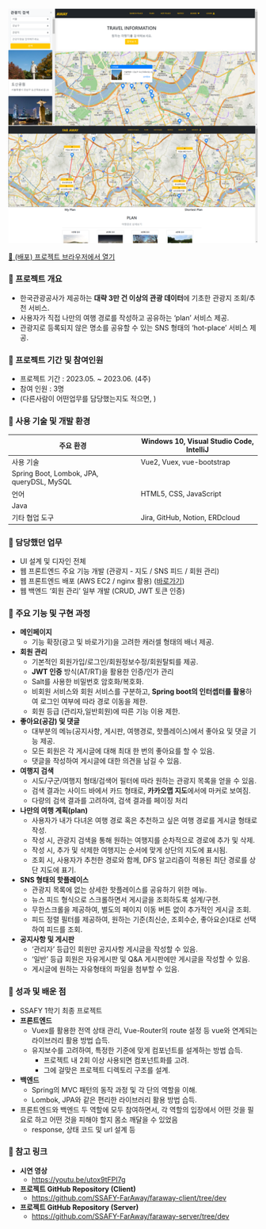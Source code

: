![screenshot](./docs/img/screenshot.png)

[🔗 (배포) 프로젝트 브라우저에서 열기](http://43.201.97.8)

### 📌 프로젝트 개요

- 한국관광공사가 제공하는 **대략 3만 건 이상의 관광 데이터**에 기초한 관광지 조회/추천 서비스.
- 사용자가 직접 나만의 여행 경로를 작성하고 공유하는 ‘plan’ 서비스 제공.
- 관광지로 등록되지 않은 명소를 공유할 수 있는 SNS 형태의 ‘hot-place’ 서비스 제공.

### 📌 프로젝트 기간 및 참여인원

- 프로젝트 기간 : 2023.05. ~ 2023.06. (4주)
- 참여 인원 : 3명
- (다른사람이 어떤업무를 담당했는지도 적으면, )

### 📌 사용 기술 및 개발 환경

| 주요 환경                                 | Windows 10, Visual Studio Code, IntelliJ |
| ----------------------------------------- | ---------------------------------------- |
| 사용 기술                                 | Vue2, Vuex, vue-bootstrap                |
| Spring Boot, Lombok, JPA, queryDSL, MySQL |
| 언어                                      | HTML5, CSS, JavaScript                   |
| Java                                      |
| 기타 협업 도구                            | Jira, GitHub, Notion, ERDcloud           |

### 📌 담당했던 업무

- UI 설계 및 디자인 전체
- 웹 프론트엔드 주요 기능 개발 (관광지 - 지도 / SNS 피드 / 회원 관리)
- 웹 프론트엔드 배포 (AWS EC2 / nginx 활용) ([바로가기](http://43.201.97.8))
- 웹 백엔드 ‘회원 관리’ 일부 개발 (CRUD, JWT 토큰 인증)

### 📌 **주요 기능 및 구현 과정**

- **메인페이지**
  - 기능 확장(광고 및 바로가기)을 고려한 캐러셀 형태의 배너 제공.
- **회원 관리**
  - 기본적인 회원가입/로그인/회원정보수정/회원탈퇴를 제공.
  - **JWT 인증** 방식(AT/RT)을 활용한 인증/인가 관리
  - Salt를 사용한 비밀번호 암호화/복호화.
  - 비회원 서비스와 회원 서비스를 구분하고, **Spring boot의 인터셉터를 활용**하여 로그인 여부에 따라 경로 이동을 제한.
  - 회원 등급 (관리자,일반회원)에 따른 기능 이용 제한.
- **좋아요(공감) 및 댓글**
  - 대부분의 메뉴(공지사항, 게시판, 여행경로, 핫플레이스)에서 좋아요 및 댓글 기능 제공.
  - 모든 회원은 각 게시글에 대해 최대 한 번의 좋아요를 할 수 있음.
  - 댓글을 작성하여 게시글에 대한 의견을 남길 수 있음.
- **여행지 검색**
  - 시도/구군/여행지 형태/검색어 필터에 따라 원하는 관광지 목록을 얻을 수 있음.
  - 검색 결과는 사이드 바에서 카드 형태로, **카카오맵 지도**에서에 마커로 보여짐.
  - 다량의 검색 결과를 고려하여, 검색 결과를 페이징 처리
- **나만의 여행 계획(plan)**
  - 사용자가 내가 다녀온 여행 경로 혹은 추천하고 싶은 여행 경로를 게시글 형태로 작성.
  - 작성 시, 관광지 검색을 통해 원하는 여행지를 순차적으로 경로에 추가 및 삭제.
  - 작성 시, 추가 및 삭제한 여행지는 순서에 맞게 상단의 지도에 표시됨.
  - 조회 시, 사용자가 추천한 경로와 함께, DFS 알고리즘이 적용된 최단 경로를 상단 지도에 표기.
- **SNS 형태의 핫플레이스**
  - 관광지 목록에 없는 상세한 핫플레이스를 공유하기 위한 메뉴.
  - 뉴스 피드 형식으로 스크롤하면서 게시글을 조회하도록 설계/구현.
  - 무한스크롤을 제공하여, 별도의 페이지 이동 버튼 없이 추가적인 게시글 조회.
  - 피드 정렬 필터를 제공하여, 원하는 기준(최신순, 조회수순, 좋아요순)대로 선택하여 피드를 조회.
- **공지사항 및 게시판**
  - ‘관리자’ 등급인 회원만 공지사항 게시글을 작성할 수 있음.
  - ‘일반’ 등급 회원은 자유게시판 및 Q&A 게시판에만 게시글을 작성할 수 있음.
  - 게시글에 원하는 자유형태의 파일을 첨부할 수 있음.

### 📌 성과 및 배운 점

- SSAFY 1학기 최종 프로젝트
- **프론트엔드**
  - Vuex를 활용한 전역 상태 관리, Vue-Router의 route 설정 등 vue와 연계되는 라이브러리 활용 방법 습득.
  - 유지보수를 고려하여, 특정한 기준에 맞게 컴포넌트를 설계하는 방법 습득.
    - 프로젝트 내 2회 이상 사용되면 컴포넌트화를 고려.
    - 그에 걸맞은 프로젝트 디렉토리 구조를 설계.
- **백엔드**
  - Spring의 MVC 패턴의 동작 과정 및 각 단의 역할을 이해.
  - Lombok, JPA와 같은 편리한 라이브러리 활용 방법 습득.
- 프론트엔드와 백엔드 두 역할에 모두 참여하면서, 각 역할의 입장에서 어떤 것을 필요로 하고 어떤 것을 피해야 할지 몸소 깨달을 수 있었음
  - response, 상태 코드 및 url 설계 등

### 📌 참고 링크

- **시연 영상**
  - https://youtu.be/utox9tFPI7g
- **프로젝트 GitHub Repository (Client)**
  - https://github.com/SSAFY-FarAway/faraway-client/tree/dev
- **프로젝트 GitHub Repository (Server)**
  - https://github.com/SSAFY-FarAway/faraway-server/tree/dev
